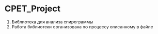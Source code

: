 # CPET_Project
1. Библиотека для анализа спирограммы
2. Работа библиотеки организована по процессу описанному в файле
